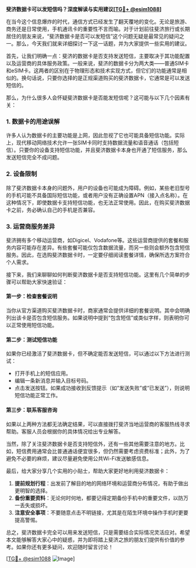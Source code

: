 **斐济数据卡可以发短信吗？深度解读与实用建议[[TG💪+ @esim1088](https://t.me/s/esim1088)]**

在当今这个信息爆炸的时代，通信方式已经发生了翻天覆地的变化。无论是旅游、商务还是日常使用，手机通讯卡的重要性不言而喻。对于计划前往斐济旅行或长期居住的朋友来说，“斐济数据卡是否可以发短信”这个问题无疑是最常见的疑问之一。那么，今天我们就来详细探讨一下这一话题，并为大家提供一些实用的建议。

首先，让我们明确一点：斐济的数据卡是否支持发送短信，主要取决于其功能配置以及运营商的具体服务政策。一般来说，斐济的数据卡分为两大类——普通SIM卡和eSIM卡。这两者的区别在于物理形态和技术实现方式，但它们的功能通常是相似的。换句话说，只要你选择的是正规渠道购买的斐济数据卡，它通常是可以发送短信的。

那么，为什么很多人会怀疑斐济数据卡是否能发短信呢？这可能与以下几个因素有关：

### 1. 数据卡的用途误解
许多人认为数据卡的主要功能是上网，因此忽视了它也可能具备短信功能。实际上，现代移动网络技术允许一张SIM卡同时支持数据流量和语音通话（包括短信）。只要你的设备支持短信功能，并且斐济数据卡本身也开通了短信服务，那么发送短信完全不成问题。

### 2. 设备限制
除了斐济数据卡本身的问题外，用户的设备也可能成为障碍。例如，某些老旧型号的手机可能不具备国际短信功能，或者用户没有正确设置APN（接入点名称）。在这种情况下，即使数据卡支持短信功能，也无法正常使用。因此，在购买斐济数据卡之前，务必确认自己的手机是否兼容。

### 3. 运营商服务差异
斐济拥有多个移动运营商，如Digicel、Vodafone等。这些运营商提供的套餐和服务内容可能存在差异。有些套餐可能仅包含数据流量，而另一些则会额外包含短信服务。因此，在选购斐济数据卡时，一定要仔细阅读套餐详情，确保所选方案符合个人需求。

接下来，我们来聊聊如何判断斐济数据卡是否支持短信功能。这里有几个简单的步骤可以帮助大家快速验证：

#### 第一步：检查套餐说明
当你从官方渠道购买斐济数据卡时，商家通常会提供详细的套餐说明。其中会明确列出该卡是否包含短信服务。如果说明中提到“包含短信”或类似字样，则表明你可以正常使用短信功能。

#### 第二步：测试短信功能
如果你已经激活了斐济数据卡，但不确定能否发送短信，可以通过以下方法进行测试：
- 打开手机上的短信应用。
- 编辑一条新消息并输入目标号码。
- 点击发送按钮。如果成功接收到反馈提示（如“发送失败”或“已发送”），则说明短信功能正常工作。

#### 第三步：联系客服咨询
如果以上两种方法都无法确定结果，可以直接拨打斐济当地运营商的客服热线寻求帮助。客服人员会根据你的具体情况给出专业解答。

当然，除了关注斐济数据卡是否支持短信外，还有一些其他需要注意的地方。比如，短信费用通常会比普通通话便宜很多，但仍然需要考虑资费标准；此外，为了避免不必要的麻烦，建议尽量避免使用公共Wi-Fi发送敏感信息。

最后，给大家分享几个实用的小贴士，帮助大家更好地利用斐济数据卡：

1. **提前规划行程**：出发前了解目的地的网络环境和运营商分布情况，有助于做出更明智的选择。
2. **备份重要资料**：无论何时何地，都要记得定期备份手机中的重要文件，以防万一丢失或损坏。
3. **注意安全事项**：不要随意点击不明链接，尤其是在陌生环境中操作手机时更要提高警惕。

总之，斐济数据卡完全可以用来发送短信，只是需要结合实际情况灵活应对。希望本文能够解答大家心中的疑惑，并为即将踏上斐济之旅的朋友们提供有价值的参考。如果你还有更多疑问，欢迎随时留言讨论！

[[TG💪+ @esim1088](https://t.me/s/esim1088) ![Image](https://i.postimg.cc/4NQfJmqS/Snipaste-2025-05-13-00-14-12.png)]